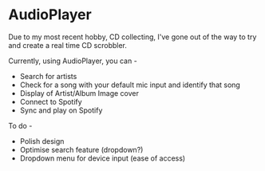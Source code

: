 # AudioPlayer
Due to my most recent hobby, CD collecting, I've gone out of the way to try and create a real time CD scrobbler.

Currently, using AudioPlayer, you can -
- Search for artists
- Check for a song with your default mic input and identify that song
- Display of Artist/Album Image cover
- Connect to Spotify
- Sync and play on Spotify

To do -
- Polish design
- Optimise search feature (dropdown?)
- Dropdown menu for device input (ease of access)
